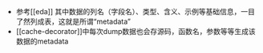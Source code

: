 - 参考[[eda]]
其中数据的列名（字段名）、类型、含义、示例等基础信息，一目了然列成表，这就是所谓“metadata”
- [[cache-decorator]]中每次dump数据也会存源码，函数名，参数等等生成该数据的metadata